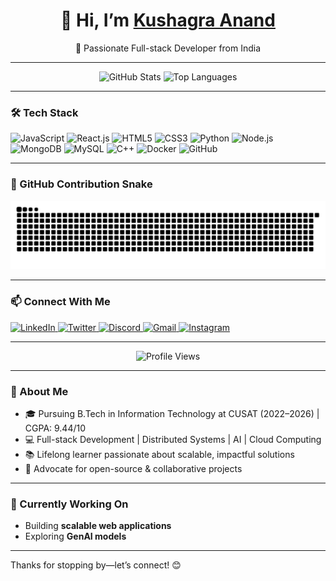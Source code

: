 <!-- HEADER -->
<div style="width: 100%; text-align: center;">
  <h1>👋 Hi, I’m <a href="https://github.com/Kushagra-maker" target="_blank">Kushagra Anand</a></h1>
  <p>🚀 Passionate Full-stack Developer from India</p>
</div>

---

<!-- STATS -->
<p align="center">
  <img src="https://github-readme-stats.vercel.app/api?username=Kushagra-maker&show_icons=true&include_all_commits=true&count_private=true&theme=tokyonight&hide_border=true"
       alt="GitHub Stats" height="150" />
  <img src="https://github-readme-stats.vercel.app/api/top-langs?username=Kushagra-maker&layout=compact&theme=tokyonight&hide_border=true"
       alt="Top Languages" height="150" />
</p>

---

### 🛠️ Tech Stack
<p align="left">
  <img src="https://cdn.jsdelivr.net/gh/devicons/devicon/icons/javascript/javascript-original.svg" alt="JavaScript" height="35" />
  <img src="https://cdn.jsdelivr.net/gh/devicons/devicon/icons/react/react-original.svg" alt="React.js" height="35" />
  <img src="https://cdn.jsdelivr.net/gh/devicons/devicon/icons/html5/html5-original.svg" alt="HTML5" height="35" />
  <img src="https://cdn.jsdelivr.net/gh/devicons/devicon/icons/css3/css3-original.svg" alt="CSS3" height="35" />
  <img src="https://cdn.jsdelivr.net/gh/devicons/devicon/icons/python/python-original.svg" alt="Python" height="35" />
  <img src="https://cdn.jsdelivr.net/gh/devicons/devicon/icons/nodejs/nodejs-original.svg" alt="Node.js" height="35" />
  <img src="https://cdn.jsdelivr.net/gh/devicons/devicon/icons/mongodb/mongodb-original.svg" alt="MongoDB" height="35" />
  <img src="https://cdn.jsdelivr.net/gh/devicons/devicon/icons/mysql/mysql-original.svg" alt="MySQL" height="35" />
  <img src="https://cdn.jsdelivr.net/gh/devicons/devicon/icons/cplusplus/cplusplus-original.svg" alt="C++" height="35" />
  <img src="https://cdn.jsdelivr.net/gh/devicons/devicon/icons/docker/docker-original.svg" alt="Docker" height="35" />
  <img src="https://cdn.jsdelivr.net/gh/devicons/devicon/icons/github/github-original.svg" alt="GitHub" height="35" />
</p>

---

### 🐍 GitHub Contribution Snake
<p align="center">
  <img src="https://github.com/Kushagra-maker/Kushagra-maker/blob/output/github-snake.svg"
       alt="GitHub Snake Game" width="900" />
</p>

---

### 📫 Connect With Me
<p align="left">
  <a href="https://www.linkedin.com/in/kushagraanand12/" target="_blank">
    <img src="https://img.shields.io/badge/LinkedIn-%230077B5.svg?logo=linkedin&logoColor=white&style=for-the-badge"
         alt="LinkedIn" height="35" />
  </a>
  <a href="https://x.com/kush1_agra" target="_blank">
    <img src="https://img.shields.io/badge/Twitter-%231DA1F2.svg?logo=twitter&logoColor=white&style=for-the-badge"
         alt="Twitter" height="35" />
  </a>
  <a href="https://discordapp.com/users/1085543135620378634" target="_blank">
    <img src="https://img.shields.io/badge/Discord-%237289DA.svg?logo=discord&logoColor=white&style=for-the-badge"
         alt="Discord" height="35" />
  </a>
  <a href="mailto:kushagranand12345@gmail.com">
    <img src="https://img.shields.io/badge/Gmail-%23D14836.svg?logo=gmail&logoColor=white&style=for-the-badge"
         alt="Gmail" height="35" />
  </a>
  <a href="https://www.instagram.com/kushagra5478/" target="_blank">
    <img src="https://img.shields.io/badge/Instagram-%23E4405F.svg?logo=instagram&logoColor=white&style=for-the-badge"
         alt="Instagram" height="35" />
  </a>
</p>

---

<p align="center">
  <img src="https://profile-counter.glitch.me/Kushagra-maker/count.svg" alt="Profile Views" />
</p>

---

### 🚀 About Me
- 🎓 Pursuing B.Tech in Information Technology at CUSAT (2022–2026) | CGPA: 9.44/10  
- 💻 Full-stack Development | Distributed Systems | AI | Cloud Computing  
- 📚 Lifelong learner passionate about scalable, impactful solutions  
- 🌟 Advocate for open-source & collaborative projects  

---

### 🌱 Currently Working On
- Building **scalable web applications**  
- Exploring **GenAI models**  

---

Thanks for stopping by—let’s connect! 😊
